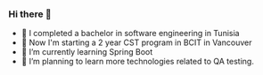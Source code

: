 ### Hi there 👋
- 🔭 I completed a bachelor in software engineering in Tunisia
- 🔭 Now I'm starting a 2 year CST program in BCIT in Vancouver
- 🌱 I’m currently learning Spring Boot
- 👯 I’m planning to learn more technologies related to QA testing.
<!--
**RayenBMoussa/RayenBMoussa** is a ✨ _special_ ✨ repository because its `README.md` (this file) appears on your GitHub profile.

Here are some ideas to get you started:

- 🔭 I’m currently working on ...
- 🌱 I’m currently learning ...
- 👯 I’m looking to collaborate on ...
- 🤔 I’m looking for help with ...
- 💬 Ask me about ...
- 📫 How to reach me: ...
- 😄 Pronouns: ...
- ⚡ Fun fact: ...
-->
